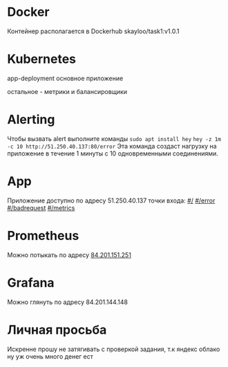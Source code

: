 # Docker 

Контейнер располагается в Dockerhub skayloo/task1:v1.0.1

# Kubernetes

app-deployment основное приложение

остальное - метрики и балансировщики

# Alerting
Чтобы вызвать alert выполните команды
```sudo apt install hey```
```hey -z 1m -c 10 http://51.250.40.137:80/error```
Эта команда создаст нагрузку на приложение в течение 1 минуты с 10 одновременными соединениями.

# App
Приложение доступно по адресу 51.250.40.137
точки входа:
[#/](http://51.250.40.137/)
[#/error](http://51.250.40.137/error)
[#/badrequest](http://51.250.40.137/badrequest)
[#/metrics](http://51.250.40.137/metrics)

# Prometheus
Можно потыкать по адресу [84.201.151.251](http://84.201.151.251/targets?search=)

# Grafana
Можно глянуть по адресу 84.201.144.148

# Личная просьба
Искренне прошу не затягивать с проверкой задания, т.к яндекс облако ну уж очень много денег ест
